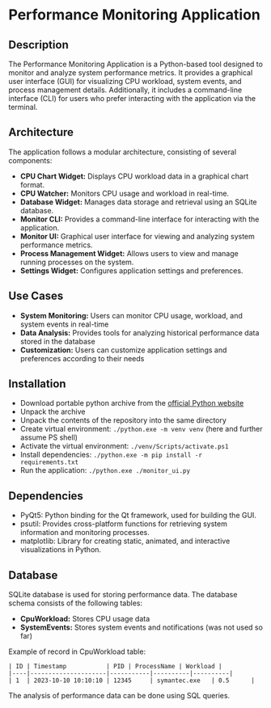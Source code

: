 # Performance Monitoring Application

## Description
The Performance Monitoring Application is a Python-based tool designed to monitor and analyze system performance metrics. It provides a graphical user interface (GUI) for visualizing CPU workload, system events, and process management details. Additionally, it includes a command-line interface (CLI) for users who prefer interacting with the application via the terminal.

## Architecture
The application follows a modular architecture, consisting of several components:
- **CPU Chart Widget:** Displays CPU workload data in a graphical chart format.
- **CPU Watcher:** Monitors CPU usage and workload in real-time.
- **Database Widget:** Manages data storage and retrieval using an SQLite database.
- **Monitor CLI:** Provides a command-line interface for interacting with the application.
- **Monitor UI:** Graphical user interface for viewing and analyzing system performance metrics.
- **Process Management Widget:** Allows users to view and manage running processes on the system.
- **Settings Widget:** Configures application settings and preferences.

## Use Cases
- **System Monitoring:** Users can monitor CPU usage, workload, and system events in real-time
- **Data Analysis:** Provides tools for analyzing historical performance data stored in the database
- **Customization:** Users can customize application settings and preferences according to their needs

## Installation
* Download portable python archive from the [official Python website](https://www.python.org/ftp/python/3.10.10/python-3.10.10-embed-amd64.zip)
* Unpack the archive
* Unpack the contents of the repository into the same directory
* Create virtual environment: `./python.exe -m venv venv` (here and further assume PS shell)
* Activate the virtual environment: `./venv/Scripts/activate.ps1`
* Install dependencies: `./python.exe -m pip install -r requirements.txt`
* Run the application: `./python.exe ./monitor_ui.py`

## Dependencies
- PyQt5: Python binding for the Qt framework, used for building the GUI.
- psutil: Provides cross-platform functions for retrieving system information and monitoring processes.
- matplotlib: Library for creating static, animated, and interactive visualizations in Python.

## Database

SQLite database is used for storing performance data. 
The database schema consists of the following tables:

* **CpuWorkload:** Stores CPU usage data
* **SystemEvents:** Stores system events and notifications (was not used so far)

Example of record in CpuWorkload table:
```
| ID | Timestamp           | PID | ProcessName | Workload |
|----|---------------------|-----------|----------|----------|
| 1  | 2023-10-10 10:10:10 | 12345     | symantec.exe   | 0.5      |
```

The analysis of performance data can be done using SQL queries.
